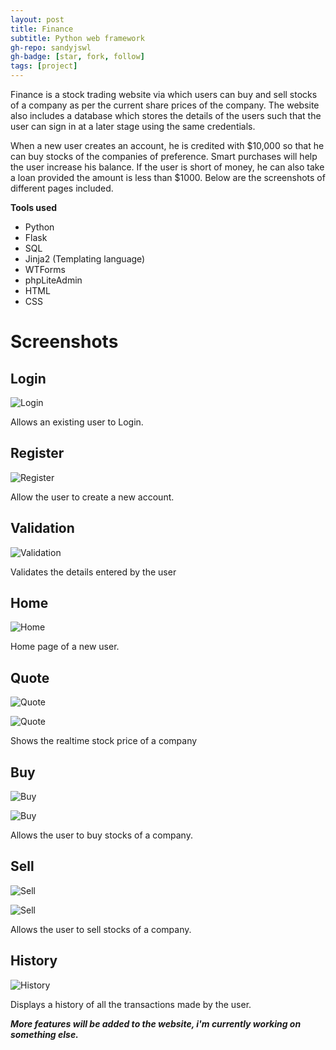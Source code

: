 ```yaml
---
layout: post
title: Finance
subtitle: Python web framework
gh-repo: sandyjswl
gh-badge: [star, fork, follow]
tags: [project]
---
```



Finance is a stock trading website via which users can buy and sell stocks of a
company as per the current share prices of the company. The website also includes a database which stores the details of the users such that the user can sign in at a later stage using the same credentials.

When a new user creates an account, he is credited with $10,000 so that he can buy stocks of the companies of preference. Smart purchases will help the user increase his balance. If the user is short of money, he can also take a loan provided the amount is less than $1000.
Below are the screenshots of different pages included.

**Tools used**
- Python
- Flask
- SQL
- Jinja2 (Templating language)
- WTForms
- phpLiteAdmin
- HTML
- CSS



# Screenshots

## Login

![Login](https://i.imgur.com/tSaq6zE.png)

Allows an existing user to Login.

## Register 

![Register](https://i.imgur.com/1piwqAH.png)

Allow the user to create a new account.

## Validation

![Validation](https://i.imgur.com/ibpfmFz.png)

Validates the details entered by the user

## Home

![Home](https://i.imgur.com/oVdmXSz.png)

Home page of a new user.

## Quote

![Quote](https://i.imgur.com/1ftKzrp.png)

![Quote](https://i.imgur.com/hFf6Nuv.png)


Shows the realtime stock price of a company

## Buy

![Buy](https://i.imgur.com/Eew3azF.png)

![Buy](https://i.imgur.com/EKNtNMF.png)

Allows the user to buy stocks of a company.

## Sell

![Sell](https://i.imgur.com/2lNRF2O.png)

![Sell](https://i.imgur.com/1tb3xo7.png)

Allows the user to sell stocks of a company.

## History

![History](https://i.imgur.com/CJxc7YD.png)

Displays a history of all the transactions made by the user.


**_More features will be added to the website, i'm currently working on something else._**

